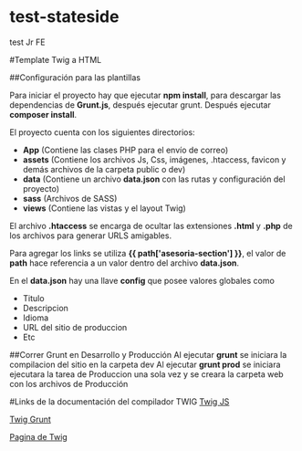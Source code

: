 # test-stateside
test Jr FE

#Template Twig a HTML


##Configuración para las plantillas

Para iniciar el proyecto hay que ejecutar **npm install**, para descargar las dependencias de **Grunt.js**, después ejecutar grunt. Después ejecutar **composer install**.

El proyecto cuenta con los siguientes directorios:

* **App** (Contiene las clases PHP para el envío de correo)
* **assets** (Contiene los archivos Js, Css, imágenes, .htaccess, favicon y demás archivos de la carpeta public o dev)
* **data** (Contiene un archivo **data.json** con las rutas y configuración del proyecto)
* **sass** (Archivos de SASS)
* **views** (Contiene las vistas y el layout Twig)

El archivo **.htaccess** se encarga de ocultar las extensiones **.html** y **.php** de los archivos para generar URLS amigables.

Para agregar los links se utiliza **{{ path['asesoria-section'] }}**, el valor de **path** hace referencia a un valor dentro del archivo **data.json**.

En el **data.json** hay una llave **config** que posee valores globales como

* Titulo
* Descripcion
* Idioma
* URL del sitio de produccion
* Etc

##Correr Grunt en Desarrollo y Producción
Al ejecutar **grunt** se iniciara la compilacion del sitio en la carpeta dev
Al ejecutar **grunt prod** se iniciara ejecutara la tarea de Produccion una sola vez y se creara la carpeta web con los archivos de Producción


#Links de la documentación del compilador TWIG
[Twig JS](http://showmethecode.es/php/twig/twig-js-plantillas-twig-en-el-lado-del-cliente/)

[Twig Grunt](https://github.com/stefanullinger/grunt-twig-render)

[Pagina de Twig](http://twig.sensiolabs.org/)

